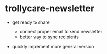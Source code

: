 # trollycare-newsletter

- get ready to share

  - connect proper email to send newsletter
  - better way to sync recipients

- quickly implement more general version
